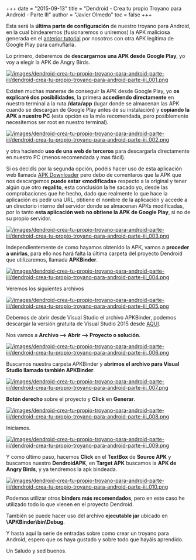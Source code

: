 +++
date = "2015-09-13"
title = "Dendroid - Crea tu propio Troyano para Android - Parte III"
author = "Javier Olmedo"
toc = false
+++

Esta será la **última parte de configuración** de nuestro troyano para Android, en la cual bindearemos (fusionaremos o uniremos) la APK maliciosa generada en el [anterior tutorial](https://hackpuntes.com/dendroid-crea-tu-propio-troyano-para-android-parte-ii/) por nosotros con otra APK legítima de Google Play para camuflarla.

Lo primero, deberemos de **descargarnos una APK desde Google Play**, yo voy a elegir la APK de Angry Birds.

[![/images/dendroid-crea-tu-propio-troyano-para-android-parte-iii/dendroid-crea-tu-propio-troyano-para-android-parte-iii_001.png](/images/dendroid-crea-tu-propio-troyano-para-android-parte-iii/dendroid-crea-tu-propio-troyano-para-android-parte-iii_001.png)](/images/dendroid-crea-tu-propio-troyano-para-android-parte-iii/dendroid-crea-tu-propio-troyano-para-android-parte-iii_001.png)

Existen muchas maneras de conseguir la APK desde Google Play, yo **os explicaré dos posibilidades**, la primera **accediendo directamente** en nuestro terminal a la ruta **/data/app** (lugar donde se almacenan las APK cuando se descargan de Google Play antes de su instalación) y **copiando la APK a nuestro PC** (esta opción es la más recomendada, pero posiblemente necesitemos ser root en nuestro terminal).

[![/images/dendroid-crea-tu-propio-troyano-para-android-parte-iii/dendroid-crea-tu-propio-troyano-para-android-parte-iii_002.png](/images/dendroid-crea-tu-propio-troyano-para-android-parte-iii/dendroid-crea-tu-propio-troyano-para-android-parte-iii_002.png)](/images/dendroid-crea-tu-propio-troyano-para-android-parte-iii/dendroid-crea-tu-propio-troyano-para-android-parte-iii_002.png)

y otra haciendo **uso de una web de terceros** para descargarla directamente en nuestro PC (menos recomendada y mas fácil).

Si os decidís por la segunda opción, podéis hacer uso de esta aplicación web llamada [APK Downloader](http://apps.evozi.com/apk-downloader/) pero debo de comentaros que la APK que nos descargemos **puede estar «modificada»** respecto a la original y tener algún que otro **regalito**, esta conclusión la he sacado yo, desde las comprobaciones que he hecho, dado que realmente lo que hace la aplicación es pedir una URL, obtiene el nombre de la aplicación y accede a un directorio interno del servidor donde se almacenan APKs modificadas, por lo tanto **esta aplicación web no obtiene la APK de Google Play**, si no de su propio servidor.

[![/images/dendroid-crea-tu-propio-troyano-para-android-parte-iii/dendroid-crea-tu-propio-troyano-para-android-parte-iii_003.png](/images/dendroid-crea-tu-propio-troyano-para-android-parte-iii/dendroid-crea-tu-propio-troyano-para-android-parte-iii_003.png)](/images/dendroid-crea-tu-propio-troyano-para-android-parte-iii/dendroid-crea-tu-propio-troyano-para-android-parte-iii_003.png)

Independientemente de como hayamos obtenido la APK, vamos a **proceder a unirlas**, para ello nos hará falta la última carpeta del proyecto Dendroid que utilizaremos, llamada **APKBinder**.

[![/images/dendroid-crea-tu-propio-troyano-para-android-parte-iii/dendroid-crea-tu-propio-troyano-para-android-parte-iii_004.png](/images/dendroid-crea-tu-propio-troyano-para-android-parte-iii/dendroid-crea-tu-propio-troyano-para-android-parte-iii_004.png)](/images/dendroid-crea-tu-propio-troyano-para-android-parte-iii/dendroid-crea-tu-propio-troyano-para-android-parte-iii_004.png)

Veremos los siguientes archivos

[![/images/dendroid-crea-tu-propio-troyano-para-android-parte-iii/dendroid-crea-tu-propio-troyano-para-android-parte-iii_005.png](/images/dendroid-crea-tu-propio-troyano-para-android-parte-iii/dendroid-crea-tu-propio-troyano-para-android-parte-iii_005.png)](/images/dendroid-crea-tu-propio-troyano-para-android-parte-iii/dendroid-crea-tu-propio-troyano-para-android-parte-iii_005.png)

Debemos de abrir desde Visual Studio el archivo APKBinder, podemos descargar la versión gratuita de Visual Studio 2015 desde [AQUI](https://www.visualstudio.com/es-es/downloads/download-visual-studio-vs.aspx).

Nos vamos a **Archivo –> Abrir –> Proyecto o solución**.

[![/images/dendroid-crea-tu-propio-troyano-para-android-parte-iii/dendroid-crea-tu-propio-troyano-para-android-parte-iii_006.png](/images/dendroid-crea-tu-propio-troyano-para-android-parte-iii/dendroid-crea-tu-propio-troyano-para-android-parte-iii_006.png)](/images/dendroid-crea-tu-propio-troyano-para-android-parte-iii/dendroid-crea-tu-propio-troyano-para-android-parte-iii_006.png)

Buscamos nuestra carpeta APKBinder y **abrimos el archivo para Visual Studio llamado también APKBinder**.

[![/images/dendroid-crea-tu-propio-troyano-para-android-parte-iii/dendroid-crea-tu-propio-troyano-para-android-parte-iii_007.png](/images/dendroid-crea-tu-propio-troyano-para-android-parte-iii/dendroid-crea-tu-propio-troyano-para-android-parte-iii_007.png)](/images/dendroid-crea-tu-propio-troyano-para-android-parte-iii/dendroid-crea-tu-propio-troyano-para-android-parte-iii_007.png)

**Botón derecho** sobre el proyecto y **Click** en **Generar**.

[![/images/dendroid-crea-tu-propio-troyano-para-android-parte-iii/dendroid-crea-tu-propio-troyano-para-android-parte-iii_008.png](/images/dendroid-crea-tu-propio-troyano-para-android-parte-iii/dendroid-crea-tu-propio-troyano-para-android-parte-iii_008.png)](/images/dendroid-crea-tu-propio-troyano-para-android-parte-iii/dendroid-crea-tu-propio-troyano-para-android-parte-iii_008.png)

Iniciamos.

[![/images/dendroid-crea-tu-propio-troyano-para-android-parte-iii/dendroid-crea-tu-propio-troyano-para-android-parte-iii_009.png](/images/dendroid-crea-tu-propio-troyano-para-android-parte-iii/dendroid-crea-tu-propio-troyano-para-android-parte-iii_009.png)](/images/dendroid-crea-tu-propio-troyano-para-android-parte-iii/dendroid-crea-tu-propio-troyano-para-android-parte-iii_009.png)

Y como último paso, hacemos **Click** en el **TextBox** de **Source APK** y buscamos nuestro **DendroidAPK**, en **Target APK** buscamos la **APK de Angry Birds**, y ya tendremos la apk bindeada.

[![/images/dendroid-crea-tu-propio-troyano-para-android-parte-iii/dendroid-crea-tu-propio-troyano-para-android-parte-iii_010.png](/images/dendroid-crea-tu-propio-troyano-para-android-parte-iii/dendroid-crea-tu-propio-troyano-para-android-parte-iii_010.png)](/images/dendroid-crea-tu-propio-troyano-para-android-parte-iii/dendroid-crea-tu-propio-troyano-para-android-parte-iii_010.png)

Podemos utilizar otros **binders más recomendados**, pero en este caso he utilizado todo lo que vienen en el proyecto Dendroid.

También se puede hacer uso del archivo **ejecutable jar** ubicado en **\APKBinder\bin\Debug**.

Y hasta aquí la serie de entradas sobre como crear un troyano para Android, espero que os haya gustado y sobre todo que hayáis aprendido.

Un Saludo y sed buenos.